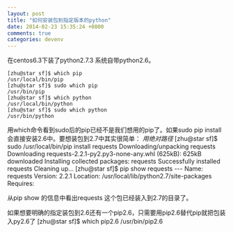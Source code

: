 ```yaml
---
layout: post
title: "如何安装包到指定版本的python"
date: 2014-02-23 15:35:24 +0800
comments: true
categories: devenv
---
```


在centos6.3下装了python2.7.3 系统自带python2.6。

    [zhu@star sf]$ which pip
    /usr/local/bin/pip
    [zhu@star sf]$ sudo which pip
    /usr/bin/pip
    [zhu@star sf]$ which python
    /usr/local/bin/python
    [zhu@star sf]$ sudo which python
    /usr/bin/python
用which命令看到sudo后的pip已经不是我们想用的pip了。如果sudo pip install 会直接安装2.6中。要想装包到2.7中其实很简单： *用绝对路径*
    [zhu@star sf]$ sudo /usr/local/bin/pip install requests 
    Downloading/unpacking requests
    Downloading requests-2.2.1-py2.py3-none-any.whl (625kB): 625kB downloaded
    Installing collected packages: requests
    Successfully installed requests
    Cleaning up...
    [zhu@star sf]$ pip show requests
    ---
    Name: requests
    Version: 2.2.1
    Location: /usr/local/lib/python2.7/site-packages
    Requires:

从pip show 的信息中看出requests 这个包已经装入到2.7的目录了。

如果想要明确的指定装包到2.6还有一个pip2.6，只需要用pip2.6替代pip就把包装入py2.6了
    [zhu@star sf]$ which pip2.6
    /usr/bin/pip2.6
